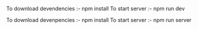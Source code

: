 <!-- To setup the project -->
<!-- For client side  -->
To download devendencies :- npm install
To start server :- npm run dev
<!-- For server side -->
To download devenpencies :- npm install
To start server :- npm run server